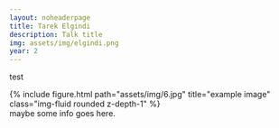 ```yaml
---
layout: noheaderpage
title: Tarek Elgindi
description: Talk title
img: assets/img/elgindi.png
year: 2
---
```


test

<div class="row justify-content-sm-center">
    <div class="col-sm-8 mt-3 mt-md-0">
        {% include figure.html path="assets/img/6.jpg" title="example image" class="img-fluid rounded z-depth-1" %}
    </div>
    <div class="col-sm-4 mt-3 mt-md-0">
        maybe some info goes here.
    </div>
</div>

